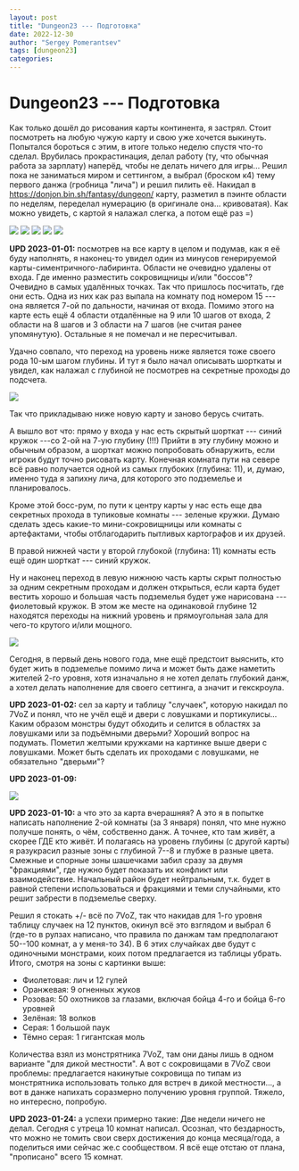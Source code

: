 ```yaml
---
layout: post
title: "Dungeon23 --- Подготовка"
date: 2022-12-30
author: "Sergey Pomerantsev"
tags: [dungeon23]
categories:
---
```


# Dungeon23 --- Подготовка

Как только дошёл до рисования карты континента, я застрял. Стоит посмотреть на любую чужую карту и свою уже хочется выкинуть. Попытался бороться с этим, в итоге только неделю спустя что-то сделал. Врубилась прокрастинация, делал работу (ту, что обычная работа за зарплату) наперёд, чтобы не делать ничего для игры... Решил пока не заниматься миром и сеттингом, а выбрал (броском к4) тему первого данжа (гробница "лича") и решил пилить её. Накидал в https://donjon.bin.sh/fantasy/dungeon/ карту, разметил в пэинте области по неделям, переделал нумерацию (в оригинале она... кривоватая). Как можно увидеть, с картой я налажал слегка, а потом ещё раз =)

![](/assets/images/dungeon23/start/_1.jpeg)
![](/assets/images/dungeon23/start/_2.jpg)
![](/assets/images/dungeon23/start/_3.jpg)
![](/assets/images/dungeon23/start/_4.jpg)
![](/assets/images/dungeon23/start/_5.png)

**UPD 2023-01-01:** посмотрев на все карту в целом и подумав, как я её буду наполнять, я наконец-то увидел один из минусов генерируемой карты-симентричного-лабиринта. Области не очевидно удалены от входа. Где именно разместить сокровищницы и/или "боссов"? Очевидно в самых удалённых точках. Так что пришлось посчитать, где они есть. Одна из них как раз выпала на комнату под номером 15 --- она является 7-ой по дальности, начиная от входа. Помимо этого на карте есть ещё 4 области отдалённые на 9 или 10 шагов от входа, 2 области на 8 шагов и 3 области на 7 шагов (не считая ранее упомянутую). Остальные я не помечал и не пересчитывал.

Удачно совпало, что переход на уровень ниже является тоже своего рода 10-ым шагом глубины. И тут я было начал описывать шорткаты и увидел, как налажал с глубиной не посмотрев на секретные проходы до подсчета.

![](/assets/images/dungeon23/start/_6.png)

Так что прикладываю ниже новую карту и заново берусь считать.

А вышло вот что: прямо у входа у нас есть скрытый шорткат --- синий кружок ---со 2-ой на 7-ую глубину (!!!) Прийти в эту глубину можно и обычным образом, а шорткат можно попробовать обнаружить, если игроки будут точно рисовать карту. Конечная комната пути на севере всё равно получается одной из самых глубоких (глубина: 11), и, думаю, именно туда я запихну лича, для которого это подземелье и планировалось.

Кроме этой босс-рум, по пути к центру карты у нас есть еще два секретных прохода в тупиковые комнаты --- зеленые кружки. Думаю сделать здесь какие-то мини-сокровищницы или комнаты с артефактами, чтобы отблагодарить пытливых картографов и их друзей.

В правой нижней части у второй глубокой (глубина: 11) комнаты есть ещё один шорткат --- синий кружок.

Ну и наконец переход в левую нижнюю часть карты скрыт полностью за одним секретным проходам и должен открыться, если карта будет вестить хорошо и большая часть подземелья будет уже нарисована --- фиолетовый кружок. В этом же месте на одинаковой глубине 12 находятся переходы на нижний уровень и прямоугольная зала для чего-то крутого и/или мощного.

![](/assets/images/dungeon23/start/_7.png)

Сегодня, в первый день нового года, мне ещё предстоит выяснить, кто будет жить в подземелье помимо лича и может быть даже наметить жителей 2-го уровня, хотя изначально я не хотел делать глубокий данж, а хотел делать наполнение для своего сеттинга, а значит и гекскроула.

**UPD 2023-01-02:** сел за карту и таблицу "случаек", которую накидал по 7VoZ и понял, что не учёл ещё и двери с ловушками и портикулисы... Каким образом монстры будут обходить и селится в областях за ловушками или за подъёмными дверьми? Хороший вопрос на подумать. Пометил желтыми кружками на картинке выше двери с ловушками. Может быть сделать их проходами с ловушками, не обязательно "дверьми"?

**UPD 2023-01-09:**

![](/assets/images/dungeon23/start/_8.png)

**UPD 2023-01-10:** а что это за карта вчерашняя? А это я в попытке написать наполнение 2-ой комнаты (за 3 января) понял, что мне нужно получше понять, о чём, собственно данж. А точнее, кто там живёт, а скорее ГДЕ кто живёт. И полагаясь на уровень глубины (с другой карты) я разукрасил разные зоны с глубиной 7--8 и глубже в разные цвета. Смежные и спорные зоны шашечками забил сразу за двумя "фракциями", где нужно будет показать их конфликт или взаимодействие. Начальный район будет нейтральным, т.к. будет в равной степени использоваться и фракциями и теми случайными, кто решит забрести в подземелье сверху.

Решил я стокать +/- всё по 7VoZ, так что накидав для 1-го уровня таблицу случаек на 12 пунктов, окинул всё это взглядом и выбрал 6 (где-то в рулзах написано, что правила по данжам там предполагают 50--100 комнат, а у меня-то 34). В 6 этих случайках две будут с одиночными монстрами, коих потом предлагается из таблицы убрать. Итого, смотря на зоны с картинки выше:

- Фиолетовая: лич и 12 гулей
- Оранжевая: 9 огненных жуков
- Розовая: 50 охотников за глазами, включая бойца 4-го и бойца 6-го уровней
- Зелёная: 18 волков
- Серая: 1 большой паук
- Тёмно серая: 1 гигантская моль

Количества взял из монстрятника 7VoZ, там они даны лишь в одном варианте "для дикой местности". А вот с сокровищами в 7VoZ свои проблемы: предлагается накинутые сокровища по типам из монстрятника использовать только для встреч в дикой местности..., а вот в данже напихать соразмерно получению уровня группой. Тяжело, но интересно, попробую.

**UPD 2023-01-24:** а успехи примерно такие: Две недели ничего не делал. Сегодня с утреца 10 комнат написал. Осознал, что бездарность, что можно не томить свои сверх достижения до конца месяца/года, а поделиться ими сейчас же.с сообществом. Я всё еще отстаю от плана, "прописано" всего 15 комнат.

